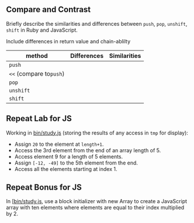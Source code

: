 ## Compare and Contrast ##

Briefly describe the similarities and differences between `push`, `pop`,
`unshift`, `shift` in Ruby and JavaScript.

Include differences in return value and chain-ablilty

| method                  | Differences | Similarities |
|-------------------------|-------------|--------------|
| `push`                  |             |              |
| `<<` (compare to`push`) |             |              |
| `pop`                   |             |              |
| `unshift`               |             |              |
| `shift`                 |             |              |


## Repeat Lab for JS ##

Working in [bin/study.js](bin/study.js) (storing the results of any access in `tmp`
for display):

-   Assign `20` to the element at `length+1`.
-   Access the 3rd element from the end of an array length of 5.
-   Access element 9 for a length of 5 elements.
-   Assign `[-12, -49]` to the 5th element from the end.
-   Access all the elements starting at index 1.


## Repeat Bonus for JS ##

In [[bin/study.js](bin/study.js), use a block initializer with new Array to create a
JavaScript array with ten elements where elements are equal to their index
multiplied by 2.
